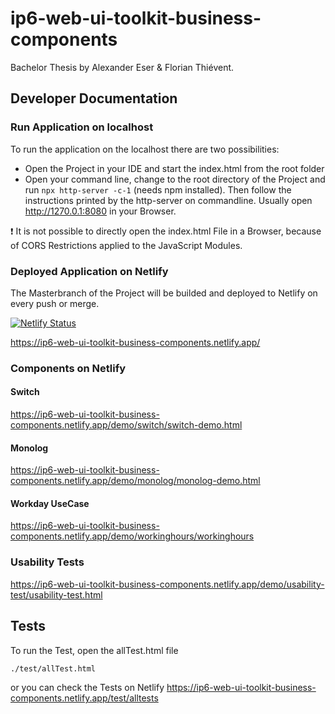 # ip6-web-ui-toolkit-business-components

Bachelor Thesis by Alexander Eser & Florian Thiévent.

## Developer Documentation


### Run Application on localhost
To run the application on the localhost there are two possibilities:
* Open the Project in your IDE and start the index.html from the root folder
* Open your command line, change to the root directory of the Project and run ```npx http-server -c-1``` (needs npm installed). Then follow the instructions printed by the http-server on commandline. Usually open http://1270.0.1:8080 in your Browser.

:exclamation: It is not possible to directly open the index.html File in a Browser, because of CORS Restrictions applied to the JavaScript Modules.


### Deployed Application on Netlify
The Masterbranch of the Project will be builded and deployed to Netlify on every push or merge.  

[![Netlify Status](https://api.netlify.com/api/v1/badges/6ef025d1-1f8f-4299-992c-c0b72d136236/deploy-status)](https://app.netlify.com/sites/ip6-web-ui-toolkit-business-components/deploys)

https://ip6-web-ui-toolkit-business-components.netlify.app/

### Components on Netlify
#### Switch
https://ip6-web-ui-toolkit-business-components.netlify.app/demo/switch/switch-demo.html
#### Monolog
https://ip6-web-ui-toolkit-business-components.netlify.app/demo/monolog/monolog-demo.html
#### Workday UseCase
https://ip6-web-ui-toolkit-business-components.netlify.app/demo/workinghours/workinghours
### Usability Tests
https://ip6-web-ui-toolkit-business-components.netlify.app/demo/usability-test/usability-test.html


## Tests
To run the Test, open the allTest.html file
```bash
./test/allTest.html
```

or you can check the Tests on Netlify https://ip6-web-ui-toolkit-business-components.netlify.app/test/alltests



